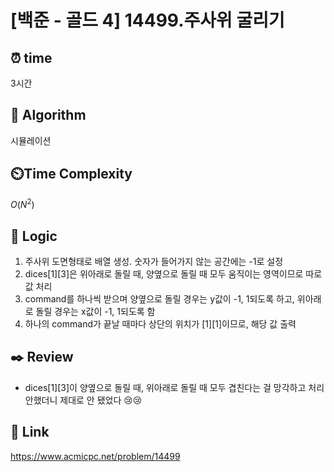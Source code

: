# [백준 - 골드 4] 14499.주사위 굴리기
 
## ⏰  **time**
3시간

## :pushpin: **Algorithm**
시뮬레이션

## ⏲️**Time Complexity**
$O(N^2)$

## :round_pushpin: **Logic**
1. 주사위 도면형태로 배열 생성. 숫자가 들어가지 않는 공간에는 -1로 설정
2. dices[1][3]은 위아래로 돌릴 때, 양옆으로 돌릴 때 모두 움직이는 영역이므로 따로 값 처리
3. command를 하나씩 받으며 양옆으로 돌릴 경우는 y값이 -1, 1되도록 하고, 위아래로 돌릴 경우는 x값이 -1, 1되도록 함
4. 하나의 command가 끝날 때마다 상단의 위치가 [1][1]이므로, 해당 값 출력

## :black_nib: **Review**
- dices[1][3]이 양옆으로 돌릴 때, 위아래로 돌릴 때 모두 겹친다는 걸 망각하고 처리 안했더니 제대로 안 됐었다 😢😢

## 📡 Link
https://www.acmicpc.net/problem/14499

